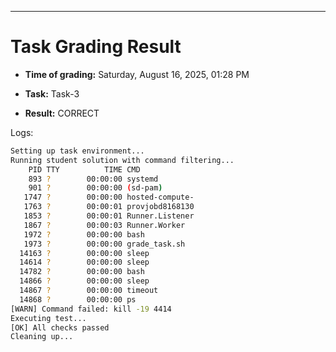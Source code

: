 
---
# Task Grading Result

- **Time of grading:** Saturday, August 16, 2025, 01:28 PM

- **Task:** Task-3

- **Result:** CORRECT


Logs:
```bash
Setting up task environment...
Running student solution with command filtering...
    PID TTY          TIME CMD
    893 ?        00:00:00 systemd
    901 ?        00:00:00 (sd-pam)
   1747 ?        00:00:00 hosted-compute-
   1763 ?        00:00:01 provjobd8168130
   1853 ?        00:00:01 Runner.Listener
   1867 ?        00:00:03 Runner.Worker
   1972 ?        00:00:00 bash
   1973 ?        00:00:00 grade_task.sh
  14163 ?        00:00:00 sleep
  14614 ?        00:00:00 sleep
  14782 ?        00:00:00 bash
  14866 ?        00:00:00 sleep
  14867 ?        00:00:00 timeout
  14868 ?        00:00:00 ps
[WARN] Command failed: kill -19 4414
Executing test...
[OK] All checks passed
Cleaning up...
```
